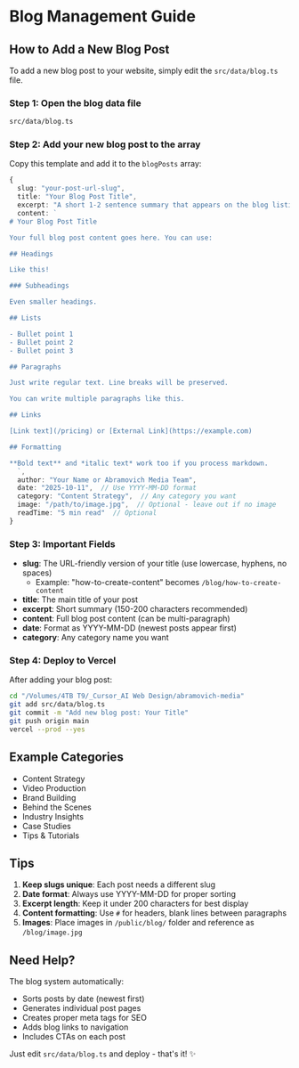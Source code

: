 # Blog Management Guide

## How to Add a New Blog Post

To add a new blog post to your website, simply edit the `src/data/blog.ts` file.

### Step 1: Open the blog data file

```bash
src/data/blog.ts
```

### Step 2: Add your new blog post to the array

Copy this template and add it to the `blogPosts` array:

```typescript
{
  slug: "your-post-url-slug",
  title: "Your Blog Post Title",
  excerpt: "A short 1-2 sentence summary that appears on the blog listing page.",
  content: `
# Your Blog Post Title

Your full blog post content goes here. You can use:

## Headings

Like this!

### Subheadings

Even smaller headings.

## Lists

- Bullet point 1
- Bullet point 2
- Bullet point 3

## Paragraphs

Just write regular text. Line breaks will be preserved.

You can write multiple paragraphs like this.

## Links

[Link text](/pricing) or [External Link](https://example.com)

## Formatting

**Bold text** and *italic text* work too if you process markdown.
  `,
  author: "Your Name or Abramovich Media Team",
  date: "2025-10-11",  // Use YYYY-MM-DD format
  category: "Content Strategy",  // Any category you want
  image: "/path/to/image.jpg",  // Optional - leave out if no image
  readTime: "5 min read"  // Optional
}
```

### Step 3: Important Fields

- **slug**: The URL-friendly version of your title (use lowercase, hyphens, no spaces)
  - Example: "how-to-create-content" becomes `/blog/how-to-create-content`
- **title**: The main title of your post
- **excerpt**: Short summary (150-200 characters recommended)
- **content**: Full blog post content (can be multi-paragraph)
- **date**: Format as YYYY-MM-DD (newest posts appear first)
- **category**: Any category name you want

### Step 4: Deploy to Vercel

After adding your blog post:

```bash
cd "/Volumes/4TB T9/_Cursor_AI Web Design/abramovich-media"
git add src/data/blog.ts
git commit -m "Add new blog post: Your Title"
git push origin main
vercel --prod --yes
```

## Example Categories

- Content Strategy
- Video Production
- Brand Building
- Behind the Scenes
- Industry Insights
- Case Studies
- Tips & Tutorials

## Tips

1. **Keep slugs unique**: Each post needs a different slug
2. **Date format**: Always use YYYY-MM-DD for proper sorting
3. **Excerpt length**: Keep it under 200 characters for best display
4. **Content formatting**: Use `#` for headers, blank lines between paragraphs
5. **Images**: Place images in `/public/blog/` folder and reference as `/blog/image.jpg`

## Need Help?

The blog system automatically:
- Sorts posts by date (newest first)
- Generates individual post pages
- Creates proper meta tags for SEO
- Adds blog links to navigation
- Includes CTAs on each post

Just edit `src/data/blog.ts` and deploy - that's it! ✨

